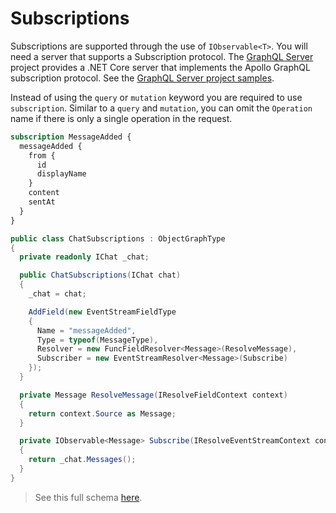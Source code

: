 # Subscriptions

Subscriptions are supported through the use of `IObservable<T>`.  You will need a server that supports a Subscription protocol.  The [GraphQL Server](https://github.com/graphql-dotnet/server/) project provides a .NET Core server that implements the Apollo GraphQL subscription protocol.  See the [GraphQL Server project samples](https://github.com/graphql-dotnet/server/tree/develop/samples).

Instead of using the `query` or `mutation` keyword you are required to use `subscription`.  Similar to a `query` and `mutation`, you can omit the `Operation` name if there is only a single operation in the request.

```graphql
subscription MessageAdded {
  messageAdded {
    from {
      id
      displayName
    }
    content
    sentAt
  }
}
```

```csharp
public class ChatSubscriptions : ObjectGraphType
{
  private readonly IChat _chat;

  public ChatSubscriptions(IChat chat)
  {
    _chat = chat;

    AddField(new EventStreamFieldType
    {
      Name = "messageAdded",
      Type = typeof(MessageType),
      Resolver = new FuncFieldResolver<Message>(ResolveMessage),
      Subscriber = new EventStreamResolver<Message>(Subscribe)
    });
  }

  private Message ResolveMessage(IResolveFieldContext context)
  {
    return context.Source as Message;
  }

  private IObservable<Message> Subscribe(IResolveEventStreamContext context)
  {
    return _chat.Messages();
  }
}
```

> See this full schema [here](https://github.com/graphql-dotnet/graphql-dotnet/blob/master/src/GraphQL.Tests/Subscription/SubscriptionSchema.cs).
